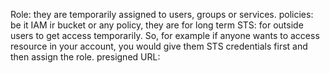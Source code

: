 Role: they are temporarily assigned to users, groups or services.
policies: be it IAM ir bucket or any policy, they are for long term
STS: for outside users to get access temporarily.
So, for example if anyone wants to access resource in your account, you would give them STS credentials first and then assign the role.
presigned URL:
